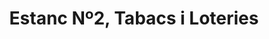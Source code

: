 ---
title: "Estanc Nº2, Tabacs i Loteries"
url: /amposta/estanc-no2-tabacs-i-loteries/
shop: Tabak
---